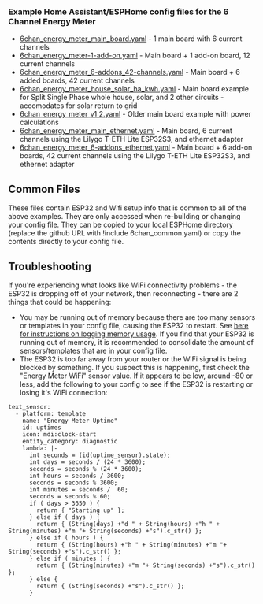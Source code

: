 ### Example Home Assistant/ESPHome config files for the 6 Channel Energy Meter
- [6chan_energy_meter_main_board.yaml](/Software/ESPHome/6chan_energy_meter_main_board.yaml) - 1 main board with 6 current channels
- [6chan_energy_meter-1-add-on.yaml](/Software/ESPHome/6chan_energy_meter-1-add-on.yaml) - Main board + 1 add-on board, 12 current channels
- [6chan_energy_meter_6-addons_42-channels.yaml](/Software/ESPHome/6chan_energy_meter_6-addons_42-channels.yaml) - Main board + 6 added boards, 42 current channels
- [6chan_energy_meter_house_solar_ha_kwh.yaml](/Software/ESPHome/6chan_energy_meter_house_solar_ha_kwh.yaml) - Main board example for Split Single Phase whole house, solar, and 2 other circuits - accomodates for solar return to grid
- [6chan_energy_meter_v1.2.yaml](/Software/ESPHome/6chan_energy_meter_v1.2.yaml) - Older main board example with power calculations
- [6chan_energy_meter_main_ethernet.yaml](/Software/ESPHome/6chan_energy_meter_main_ethernet.yaml) - Main board, 6 current channels using the Lilygo T-ETH Lite ESP32S3, and ethernet adapter
- [6chan_energy_meter_6-addons_ethernet.yaml](/Software/ESPHome/6chan_energy_meter_6-addons_ethernet.yaml) - Main board + 6 add-on boards, 42 current channels using the Lilygo T-ETH Lite ESP32S3, and ethernet adapter

## Common Files
These files contain ESP32 and Wifi setup info that is common to all of the above examples. They are only accessed when re-building or changing your config file. They can be copied to your local ESPHome directory (replace the github URL with !include 6chan_common.yaml) or copy the contents directly to your config file.

## Troubleshooting
If you're experiencing what looks like WiFi connectivity problems - the ESP32 is dropping off of your network, then reconnecting - there are 2 things that could be happening:
- You may be running out of memory because there are too many sensors or templates in your config file, causing the ESP32 to restart. See [here for instructions on logging memory usage](https://esphome.io/components/debug.html). If you find that your ESP32 is running out of memory, it is recommended to consolidate the amount of sensors/templates that are in your config file. 
- The ESP32 is too far away from your router or the WiFi signal is being blocked by something. If you suspect this is happening, first check the "Energy Meter WiFi" sensor value. If it appears to be low, around -80 or less, add the following to your config to see if the ESP32 is restarting or losing it's WiFi connection:
```
text_sensor:
  - platform: template
    name: "Energy Meter Uptime"
    id: uptimes
    icon: mdi:clock-start
    entity_category: diagnostic
    lambda: |-
      int seconds = (id(uptime_sensor).state);
      int days = seconds / (24 * 3600);
      seconds = seconds % (24 * 3600);
      int hours = seconds / 3600;
      seconds = seconds % 3600;
      int minutes = seconds /  60;
      seconds = seconds % 60;
      if ( days > 3650 ) {
        return { "Starting up" };
      } else if ( days ) {
        return { (String(days) +"d " + String(hours) +"h " + String(minutes) +"m "+ String(seconds) +"s").c_str() };
      } else if ( hours ) {
        return { (String(hours) +"h " + String(minutes) +"m "+ String(seconds) +"s").c_str() };
      } else if ( minutes ) {
        return { (String(minutes) +"m "+ String(seconds) +"s").c_str() };
      } else {
        return { (String(seconds) +"s").c_str() };
      }
```
